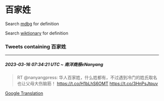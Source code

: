 # 百家姓

Search [mdbg](https://www.mdbg.net/chinese/dictionary?page=worddict&wdrst=0&wdqb=百家姓) for definition

Search [wiktionary](https://en.wiktionary.org/wiki/百家姓) for definition

### Tweets containing 百家姓

___
##### 2023-03-16 07:34:21 UTC ~ 南洋商报eNanyang
> RT @nanyangpress: 华人百家姓，什么姓都有，不过遇到冷门的姓氏取名也让父母大伤脑筋！ https://t.co/H1bLhS6OMT https://t.co/3HnPsJtpuv

[Google Translation](https://translate.google.com/?hi=en&tab=TT&sl=zh-CN&tl=en&op=translate&text=RT+%40nanyangpress%3A+%E5%8D%8E%E4%BA%BA%E7%99%BE%E5%AE%B6%E5%A7%93%EF%BC%8C%E4%BB%80%E4%B9%88%E5%A7%93%E9%83%BD%E6%9C%89%EF%BC%8C%E4%B8%8D%E8%BF%87%E9%81%87%E5%88%B0%E5%86%B7%E9%97%A8%E7%9A%84%E5%A7%93%E6%B0%8F%E5%8F%96%E5%90%8D%E4%B9%9F%E8%AE%A9%E7%88%B6%E6%AF%8D%E5%A4%A7%E4%BC%A4%E8%84%91%E7%AD%8B%EF%BC%81+https%3A%2F%2Ft.co%2FH1bLhS6OMT+https%3A%2F%2Ft.co%2F3HnPsJtpuv)
